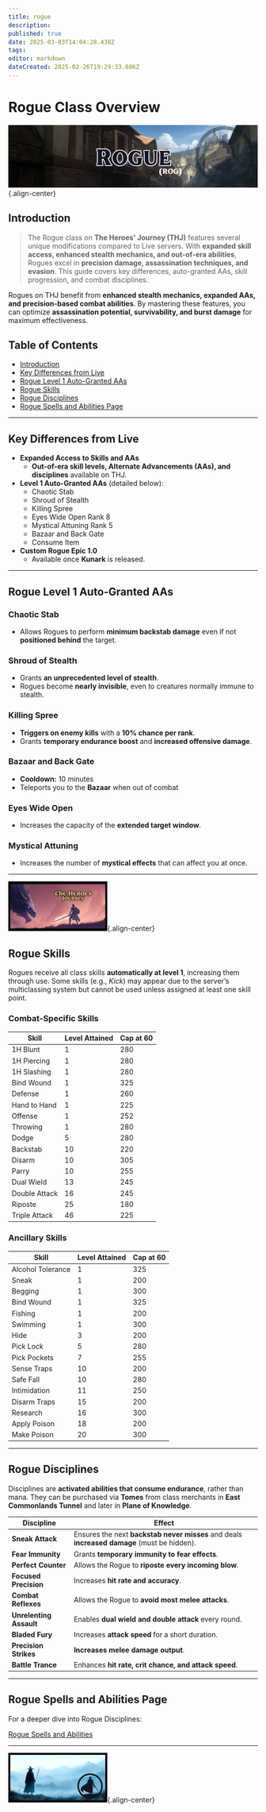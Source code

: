 ```yaml
---
title: rogue
description: 
published: true
date: 2025-03-03T14:04:28.438Z
tags: 
editor: markdown
dateCreated: 2025-02-26T19:29:33.606Z
---
```


# Rogue Class Overview

![](/roguepage.png){.align-center}

## Introduction

> The Rogue class on **The Heroes' Journey (THJ)** features several unique modifications compared to Live servers. With **expanded skill access, enhanced stealth mechanics, and out-of-era abilities**, Rogues excel in **precision damage, assassination techniques, and evasion**. This guide covers key differences, auto-granted AAs, skill progression, and combat disciplines.

Rogues on THJ benefit from **enhanced stealth mechanics, expanded AAs, and precision-based combat abilities**. By mastering these features, you can optimize **assassination potential, survivability, and burst damage** for maximum effectiveness.

## Table of Contents

- [Introduction](#introduction)
- [Key Differences from Live](#key-differences-from-live)
- [Rogue Level 1 Auto-Granted AAs](#rogue-level-1-auto-granted-aas)
- [Rogue Skills](#rogue-skills)
- [Rogue Disciplines](#rogue-disciplines)
- [Rogue Spells and Abilities Page](#rogue-spells-and-abilities-page)

---

## Key Differences from Live

- **Expanded Access to Skills and AAs**  
  - **Out-of-era skill levels, Alternate Advancements (AAs), and disciplines** available on THJ.
- **Level 1 Auto-Granted AAs** (detailed below):
  - Chaotic Stab  
  - Shroud of Stealth  
  - Killing Spree  
  - Eyes Wide Open Rank 8  
  - Mystical Attuning Rank 5  
  - Bazaar and Back Gate  
  - Consume Item
- **Custom Rogue Epic 1.0**  
  - Available once **Kunark** is released.

---

## Rogue Level 1 Auto-Granted AAs

### Chaotic Stab

- Allows Rogues to perform **minimum backstab damage** even if not **positioned behind** the target.

### Shroud of Stealth

- Grants **an unprecedented level of stealth**.  
- Rogues become **nearly invisible**, even to creatures normally immune to stealth.

### Killing Spree

- **Triggers on enemy kills** with a **10% chance per rank**.  
- Grants **temporary endurance boost** and **increased offensive damage**.

### Bazaar and Back Gate

- **Cooldown:** 10 minutes  
- Teleports you to the **Bazaar** when out of combat

### Eyes Wide Open

- Increases the capacity of the **extended target window**.

### Mystical Attuning

- Increases the number of **mystical effects** that can affect you at once.

---

![thjpagebreak1.png](/thjpagebreak1.png){.align-center}

## Rogue Skills

Rogues receive all class skills **automatically at level 1**, increasing them through use. Some skills (e.g., *Kick*) may appear due to the server’s multiclassing system but cannot be used unless assigned at least one skill point.

### Combat-Specific Skills

| Skill         | Level Attained | Cap at 60 |
|---------------|----------------|-----------|
| 1H Blunt      | 1              | 280       |
| 1H Piercing   | 1              | 280       |
| 1H Slashing   | 1              | 280       |
| Bind Wound    | 1              | 325       |
| Defense       | 1              | 260       |
| Hand to Hand  | 1              | 225       |
| Offense       | 1              | 252       |
| Throwing      | 1              | 280       |
| Dodge         | 5              | 280       |
| Backstab      | 10             | 220       |
| Disarm        | 10             | 305       |
| Parry         | 10             | 255       |
| Dual Wield    | 13             | 245       |
| Double Attack | 16             | 245       |
| Riposte       | 25             | 180       |
| Triple Attack | 46             | 225       |

### Ancillary Skills

| Skill            | Level Attained | Cap at 60 |
|------------------|----------------|-----------|
| Alcohol Tolerance| 1              | 325       |
| Sneak            | 1              | 200       |
| Begging          | 1              | 300       |
| Bind Wound       | 1              | 325       |
| Fishing          | 1              | 200       |
| Swimming         | 1              | 300       |
| Hide             | 3              | 200       |
| Pick Lock        | 5              | 280       |
| Pick Pockets     | 7              | 255       |
| Sense Traps      | 10             | 200       |
| Safe Fall        | 10             | 280       |
| Intimidation     | 11             | 250       |
| Disarm Traps     | 15             | 200       |
| Research         | 16             | 300       |
| Apply Poison     | 18             | 200       |
| Make Poison      | 20             | 300       |

---

## Rogue Disciplines

Disciplines are **activated abilities that consume endurance**, rather than mana. They can be purchased via **Tomes** from class merchants in **East Commonlands Tunnel** and later in **Plane of Knowledge**.

| Discipline        | Effect                                                                 |
|-------------------|-------------------------------------------------------------------------|
| **Sneak Attack**  | Ensures the next **backstab never misses** and deals **increased damage** (must be hidden). |
| **Fear Immunity** | Grants **temporary immunity to fear effects**.                          |
| **Perfect Counter** | Allows the Rogue to **riposte every incoming blow**.                  |
| **Focused Precision** | Increases **hit rate and accuracy**.                                |
| **Combat Reflexes**   | Allows the Rogue to **avoid most melee attacks**.                   |
| **Unrelenting Assault** | Enables **dual wield and double attack** every round.             |
| **Bladed Fury**       | Increases **attack speed** for a short duration.                     |
| **Precision Strikes** | **Increases melee damage output**.                                  |
| **Battle Trance**     | Enhances **hit rate, crit chance, and attack speed**.               |

---



## Rogue Spells and Abilities Page

For a deeper dive into Rogue Disciplines:

[Rogue Spells and Abilities](/classes-and-abilities/spells-and-abilities/rog)

---

![thjpagebreak3.png](/thjpagebreak3.png){.align-center}
